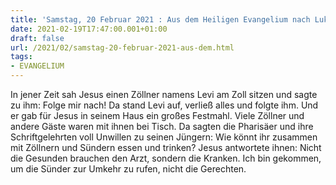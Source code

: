 ```yaml
---
title: 'Samstag, 20 Februar 2021 : Aus dem Heiligen Evangelium nach Lukas - Lk 5,27-32.'
date: 2021-02-19T17:47:00.001+01:00
draft: false
url: /2021/02/samstag-20-februar-2021-aus-dem.html
tags: 
- EVANGELIUM
---
```


In jener Zeit sah Jesus einen Zöllner namens Levi am Zoll sitzen und sagte zu ihm: Folge mir nach! Da stand Levi auf, verließ alles und folgte ihm. Und er gab für Jesus in seinem Haus ein großes Festmahl. Viele Zöllner und andere Gäste waren mit ihnen bei Tisch. Da sagten die Pharisäer und ihre Schriftgelehrten voll Unwillen zu seinen Jüngern: Wie könnt ihr zusammen mit Zöllnern und Sündern essen und trinken? Jesus antwortete ihnen: Nicht die Gesunden brauchen den Arzt, sondern die Kranken. Ich bin gekommen, um die Sünder zur Umkehr zu rufen, nicht die Gerechten.